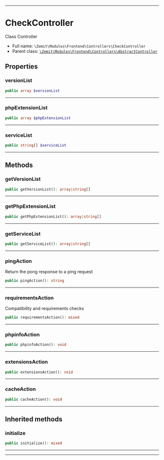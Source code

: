 ***

# CheckController

Class Controller



* Full name: `\Zemit\Modules\Frontend\Controllers\CheckController`
* Parent class: [`\Zemit\Modules\Frontend\Controllers\AbstractController`](./AbstractController.md)



## Properties


### versionList



```php
public array $versionList
```






***

### phpExtensionList



```php
public array $phpExtensionList
```






***

### serviceList



```php
public string[] $serviceList
```






***

## Methods


### getVersionList



```php
public getVersionList(): array|string[]
```












***

### getPhpExtensionList



```php
public getPhpExtensionList(): array|string[]
```












***

### getServiceList



```php
public getServiceList(): array|string[]
```












***

### pingAction

Return the pong response to a ping request

```php
public pingAction(): string
```












***

### requirementsAction

Compatibility and requirements checks

```php
public requirementsAction(): mixed
```












***

### phpinfoAction



```php
public phpinfoAction(): void
```












***

### extensionsAction



```php
public extensionsAction(): void
```












***

### cacheAction



```php
public cacheAction(): void
```












***


## Inherited methods


### initialize



```php
public initialize(): mixed
```












***


***
